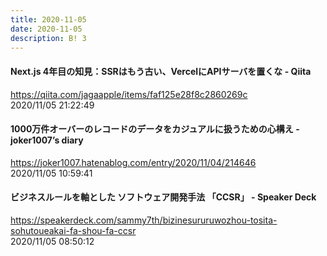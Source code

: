 ```yaml
---
title: 2020-11-05
date: 2020-11-05
description: B! 3
---
```


#### Next.js 4年目の知見：SSRはもう古い、VercelにAPIサーバを置くな - Qiita
https://qiita.com/jagaapple/items/faf125e28f8c2860269c<br>
2020/11/05 21:22:49<br>


#### 1000万件オーバーのレコードのデータをカジュアルに扱うための心構え - joker1007’s diary
https://joker1007.hatenablog.com/entry/2020/11/04/214646<br>
2020/11/05 10:59:41<br>


#### ビジネスルールを軸とした ソフトウェア開発手法 「CCSR」 - Speaker Deck
https://speakerdeck.com/sammy7th/bizinesururuwozhou-tosita-sohutoueakai-fa-shou-fa-ccsr<br>
2020/11/05 08:50:12<br>


